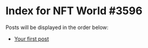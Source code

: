 # Index for NFT World #3596
Posts will be displayed in the order below:

- [Your first post](./001-first.md)


